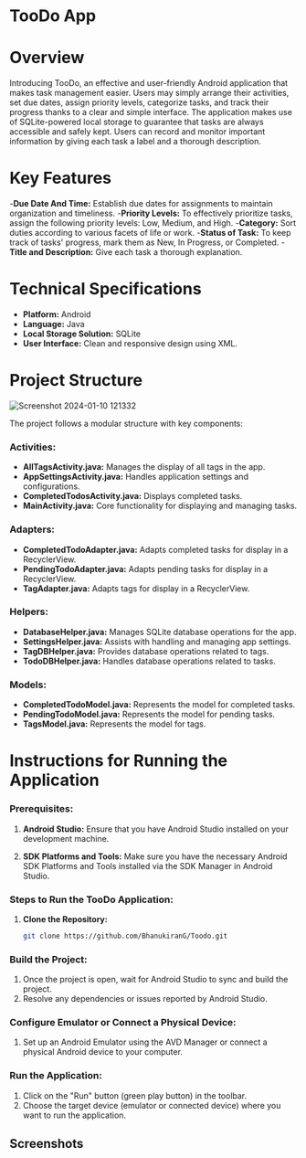 # TooDo App

# Overview

Introducing TooDo, an effective and user-friendly Android application that makes task management easier. Users may simply arrange their activities, set due dates, assign priority levels, categorize tasks, and track their progress thanks to a clear and simple interface. The application makes use of SQLite-powered local storage to guarantee that tasks are always accessible and safely kept. Users can record and monitor important information by giving each task a label and a thorough description.

# Key Features

-**Due Date And Time:** Establish due dates for assignments to maintain organization and timeliness.
-**Priority Levels:** To effectively prioritize tasks, assign the following priority levels: Low, Medium, and High.
-**Category:** Sort duties according to various facets of life or work.
-**Status of Task:** To keep track of tasks' progress, mark them as New, In Progress, or Completed.
-**Title and Description:** Give each task a thorough explanation.


# Technical Specifications

- **Platform:** Android
- **Language:** Java
- **Local Storage Solution:** SQLite
- **User Interface:** Clean and responsive design using XML.

# Project Structure

![Screenshot 2024-01-10 121332](https://github.com/BhanukiranG/Toodo/assets/96532063/587364d3-a6d4-4c9e-b3cc-599293902b86)

The project follows a modular structure with key components:
### Activities:

- **AllTagsActivity.java:** Manages the display of all tags in the app.
- **AppSettingsActivity.java:** Handles application settings and configurations.
- **CompletedTodosActivity.java:** Displays completed tasks.
- **MainActivity.java:** Core functionality for displaying and managing tasks.

### Adapters:

- **CompletedTodoAdapter.java:** Adapts completed tasks for display in a RecyclerView.
- **PendingTodoAdapter.java:** Adapts pending tasks for display in a RecyclerView.
- **TagAdapter.java:** Adapts tags for display in a RecyclerView.

### Helpers:

- **DatabaseHelper.java:** Manages SQLite database operations for the app.
- **SettingsHelper.java:** Assists with handling and managing app settings.
- **TagDBHelper.java:** Provides database operations related to tags.
- **TodoDBHelper.java:** Handles database operations related to tasks.

### Models:

- **CompletedTodoModel.java:** Represents the model for completed tasks.
- **PendingTodoModel.java:** Represents the model for pending tasks.
- **TagsModel.java:** Represents the model for tags.

# Instructions for Running the Application

### Prerequisites:

1. **Android Studio:** Ensure that you have Android Studio installed on your development machine.

2. **SDK Platforms and Tools:** Make sure you have the necessary Android SDK Platforms and Tools installed via the SDK Manager in Android Studio.

### Steps to Run the TooDo Application:

1. **Clone the Repository:**
   ```bash
   git clone https://github.com/BhanukiranG/Toodo.git

### Build the Project:

1. Once the project is open, wait for Android Studio to sync and build the project.
2. Resolve any dependencies or issues reported by Android Studio.

### Configure Emulator or Connect a Physical Device:

1. Set up an Android Emulator using the AVD Manager or connect a physical Android device to your computer.

### Run the Application:

1. Click on the "Run" button (green play button) in the toolbar.
2. Choose the target device (emulator or connected device) where you want to run the application.

## Screenshots
